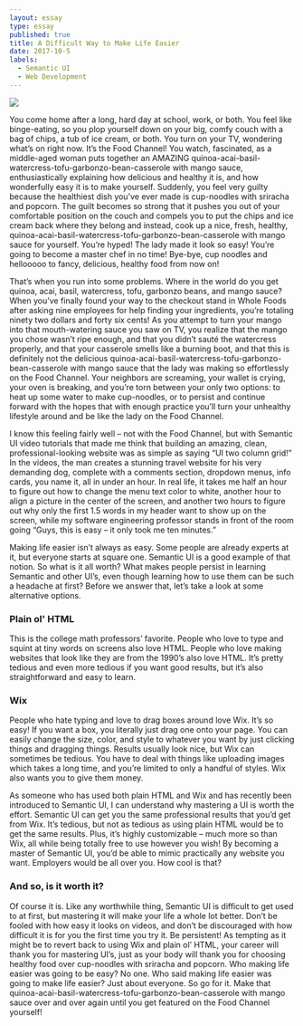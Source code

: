 ```yaml
---
layout: essay
type: essay
published: true
title: A Difficult Way to Make Life Easier
date: 2017-10-5
labels:
  - Semantic UI
  - Web Development
---
```


<img class="ui small right floated circular image" src="http://www.everydaydiabeticrecipes.com/master_images/MrFood/EDR%20Southwestern%20Chicken%20Casserole1.jpg">

  You come home after a long, hard day at school, work, or both. You feel like binge-eating, so you plop yourself down on your big, comfy couch with a bag of chips, a tub of ice cream, or both. You turn on your TV, wondering what’s on right now. It’s the Food Channel! You watch, fascinated, as a middle-aged woman puts together an AMAZING quinoa-acai-basil-watercress-tofu-garbonzo-bean-casserole with mango sauce, enthusiastically explaining how delicious and healthy it is, and how wonderfully easy it is to make yourself. Suddenly, you feel very guilty because the healthiest dish you’ve ever made is cup-noodles with sriracha and popcorn. The guilt becomes so strong that it pushes you out of your comfortable position on the couch and compels you to put the chips and ice cream back where they belong and instead, cook up a nice, fresh, healthy, quinoa-acai-basil-watercress-tofu-garbonzo-bean-casserole with mango sauce for yourself. You’re hyped! The lady made it look so easy! You’re going to become a master chef in no time! Bye-bye, cup noodles and hellooooo to fancy, delicious, healthy food from now on! 

  That’s when you run into some problems. Where in the world do you get quinoa, acai, basil, watercress, tofu, garbonzo beans, and mango sauce? When you’ve finally found your way to the checkout stand in Whole Foods after asking nine employees for help finding your ingredients, you’re totaling ninety two dollars and forty six cents! As you attempt to turn your mango into that mouth-watering sauce you saw on TV, you realize that the mango you chose wasn’t ripe enough, and that you didn’t sauté the watercress properly, and that your casserole smells like a burning boot, and that this is definitely not the delicious quinoa-acai-basil-watercress-tofu-garbonzo-bean-casserole with mango sauce that the lady was making so effortlessly on the Food Channel. Your neighbors are screaming, your wallet is crying, your oven is breaking, and you’re torn between your only two options: to heat up some water to make cup-noodles, or to persist and continue forward with the hopes that with enough practice you’ll turn your unhealthy lifestyle around and be like the lady on the Food Channel.

  I know this feeling fairly well – not with the Food Channel, but with Semantic UI video tutorials that made me think that building an amazing, clean, professional-looking website was as simple as saying “UI two column grid!” In the videos, the man creates a stunning travel website for his very demanding dog, complete with a comments section, dropdown menus, info cards, you name it, all in under an hour. In real life, it takes me half an hour to figure out how to change the menu text color to white, another hour to align a picture in the center of the screen, and another two hours to figure out why only the first 1.5 words in my header want to show up on the screen, while my software engineering professor stands in front of the room going “Guys, this is easy – it only took me ten minutes.”
  
Making life easier isn’t always as easy. Some people are already experts at it, but everyone starts at square one. Semantic UI is a good example of that notion. So what is it all worth? What makes people persist in learning Semantic and other UI’s, even though learning how to use them can be such a headache at first? Before we answer that, let’s take a look at some alternative options.
  
<h3 class="ui header">Plain ol' HTML</h3>
  This is the college math professors’ favorite. People who love to type and squint at tiny words on screens also love HTML. People who love making websites that look like they are from the 1990’s also love HTML. It’s pretty tedious and even more tedious if you want good results, but it’s also straightforward and easy to learn.
  
 <h3 class="ui header">Wix</h3>
People who hate typing and love to drag boxes around love Wix. It’s so easy! If you want a box, you literally just drag one onto your page. You can easily change the size, color, and style to whatever you want by just clicking things and dragging things. Results usually look nice, but Wix can sometimes be tedious. You have to deal with things like uploading images which takes a long time, and you’re limited to only a handful of styles. Wix also wants you to give them money.
  
As someone who has used both plain HTML and Wix and has recently been introduced to Semantic UI, I can understand why mastering a UI is worth the effort. Semantic UI can get you the same professional results that you’d get from Wix. It’s tedious, but not as tedious as using plain HTML would be to get the same results. Plus, it’s highly customizable – much more so than Wix, all while being totally free to use however you wish! By becoming a master of Semantic UI, you’d be able to mimic practically any website you want. Employers would be all over you. How cool is that?
  
<h3 class="ui header">And so, is it worth it?</h3>
Of course it is. Like any worthwhile thing, Semantic UI is difficult to get used to at first, but mastering it will make your life a whole lot better. Don’t be fooled with how easy it looks on videos, and don’t be discouraged with how difficult it is for you the first time you try it. Be persistent! As tempting as it might be to revert back to using Wix and plain ol’ HTML, your career will thank you for mastering UI’s, just as your body will thank you for choosing healthy food over cup-noodles with sriracha and popcorn. Who making life easier was going to be easy? No one. Who said making life easier was going to make life easier? Just about everyone. So go for it. Make that quinoa-acai-basil-watercress-tofu-garbonzo-bean-casserole with mango sauce over and over again until you get featured on the Food Channel yourself!
